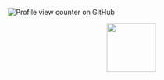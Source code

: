 ![Profile view counter on GitHub](https://komarev.com/ghpvc/?username=Brasilius)
<div id="header" align="center">
  <img src="https://giphy.com/gifs/cat-kitten-computer-3oKIPnAiaMCws8nOsE" width="100"/>
</div>